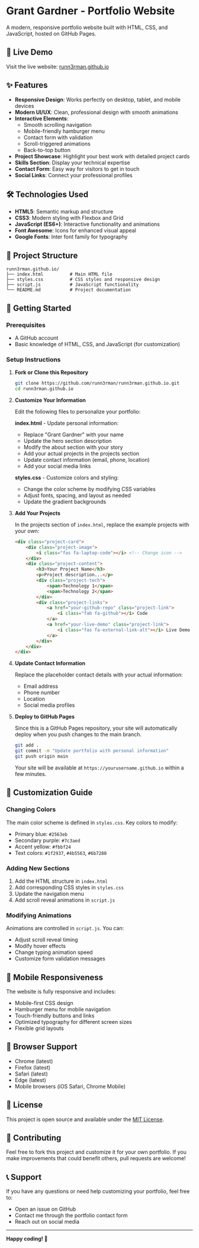 # Grant Gardner - Portfolio Website

A modern, responsive portfolio website built with HTML, CSS, and JavaScript, hosted on GitHub Pages.

## 🚀 Live Demo

Visit the live website: [runn3rman.github.io](https://runn3rman.github.io)

## ✨ Features

- **Responsive Design**: Works perfectly on desktop, tablet, and mobile devices
- **Modern UI/UX**: Clean, professional design with smooth animations
- **Interactive Elements**: 
  - Smooth scrolling navigation
  - Mobile-friendly hamburger menu
  - Contact form with validation
  - Scroll-triggered animations
  - Back-to-top button
- **Project Showcase**: Highlight your best work with detailed project cards
- **Skills Section**: Display your technical expertise
- **Contact Form**: Easy way for visitors to get in touch
- **Social Links**: Connect your professional profiles

## 🛠️ Technologies Used

- **HTML5**: Semantic markup and structure
- **CSS3**: Modern styling with Flexbox and Grid
- **JavaScript (ES6+)**: Interactive functionality and animations
- **Font Awesome**: Icons for enhanced visual appeal
- **Google Fonts**: Inter font family for typography

## 📁 Project Structure

```
runn3rman.github.io/
├── index.html          # Main HTML file
├── styles.css          # CSS styles and responsive design
├── script.js           # JavaScript functionality
└── README.md           # Project documentation
```

## 🚀 Getting Started

### Prerequisites

- A GitHub account
- Basic knowledge of HTML, CSS, and JavaScript (for customization)

### Setup Instructions

1. **Fork or Clone this Repository**
   ```bash
   git clone https://github.com/runn3rman/runn3rman.github.io.git
   cd runn3rman.github.io
   ```

2. **Customize Your Information**
   
   Edit the following files to personalize your portfolio:

   **index.html** - Update personal information:
   - Replace "Grant Gardner" with your name
   - Update the hero section description
   - Modify the about section with your story
   - Add your actual projects in the projects section
   - Update contact information (email, phone, location)
   - Add your social media links

   **styles.css** - Customize colors and styling:
   - Change the color scheme by modifying CSS variables
   - Adjust fonts, spacing, and layout as needed
   - Update the gradient backgrounds

3. **Add Your Projects**
   
   In the projects section of `index.html`, replace the example projects with your own:
   ```html
   <div class="project-card">
       <div class="project-image">
           <i class="fas fa-laptop-code"></i> <!-- Change icon -->
       </div>
       <div class="project-content">
           <h3>Your Project Name</h3>
           <p>Project description...</p>
           <div class="project-tech">
               <span>Technology 1</span>
               <span>Technology 2</span>
           </div>
           <div class="project-links">
               <a href="your-github-repo" class="project-link">
                   <i class="fab fa-github"></i> Code
               </a>
               <a href="your-live-demo" class="project-link">
                   <i class="fas fa-external-link-alt"></i> Live Demo
               </a>
           </div>
       </div>
   </div>
   ```

4. **Update Contact Information**
   
   Replace the placeholder contact details with your actual information:
   - Email address
   - Phone number
   - Location
   - Social media profiles

5. **Deploy to GitHub Pages**
   
   Since this is a GitHub Pages repository, your site will automatically deploy when you push changes to the main branch.

   ```bash
   git add .
   git commit -m "Update portfolio with personal information"
   git push origin main
   ```

   Your site will be available at `https://yourusername.github.io` within a few minutes.

## 🎨 Customization Guide

### Changing Colors

The main color scheme is defined in `styles.css`. Key colors to modify:
- Primary blue: `#2563eb`
- Secondary purple: `#7c3aed`
- Accent yellow: `#fbbf24`
- Text colors: `#1f2937`, `#4b5563`, `#6b7280`

### Adding New Sections

1. Add the HTML structure in `index.html`
2. Add corresponding CSS styles in `styles.css`
3. Update the navigation menu
4. Add scroll reveal animations in `script.js`

### Modifying Animations

Animations are controlled in `script.js`. You can:
- Adjust scroll reveal timing
- Modify hover effects
- Change typing animation speed
- Customize form validation messages

## 📱 Mobile Responsiveness

The website is fully responsive and includes:
- Mobile-first CSS design
- Hamburger menu for mobile navigation
- Touch-friendly buttons and links
- Optimized typography for different screen sizes
- Flexible grid layouts

## 🔧 Browser Support

- Chrome (latest)
- Firefox (latest)
- Safari (latest)
- Edge (latest)
- Mobile browsers (iOS Safari, Chrome Mobile)

## 📄 License

This project is open source and available under the [MIT License](LICENSE).

## 🤝 Contributing

Feel free to fork this project and customize it for your own portfolio. If you make improvements that could benefit others, pull requests are welcome!

## 📞 Support

If you have any questions or need help customizing your portfolio, feel free to:
- Open an issue on GitHub
- Contact me through the portfolio contact form
- Reach out on social media

---

**Happy coding! 🚀**